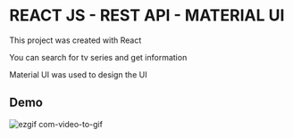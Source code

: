 # REACT JS - REST API - MATERIAL UI

This project was created with React 

You can search for tv series and get information

Material UI was used to design the UI  

## Demo

![ezgif com-video-to-gif](https://user-images.githubusercontent.com/29106855/40527338-6e2c4c64-5fb1-11e8-92d9-41a4d7bb51ea.gif)

